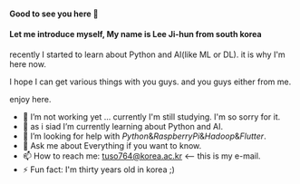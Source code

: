 #### Good to see you here  👋


#### Let me introduce myself, My name is **Lee Ji-hun** from south korea

recently I started to learn about Python and AI(like ML or DL). it is why I'm here now.

I hope I can get various things with you guys. and you guys either from me.

enjoy here. 

- 🔭 I’m not working yet ... currently I'm still studying. I'm so sorry for it.
- 🌱 as i siad I’m currently learning about Python and AI. 
- 🤔 I’m looking for help with *Python*&*RaspberryPi*&*Hadoop*&*Flutter*.
- 💬 Ask me about Everything if you want to know. 
- 📫 How to reach me: tuso764@korea.ac.kr <-- this is my e-mail. 
- ⚡ Fun fact: I'm thirty years old in korea ;)
